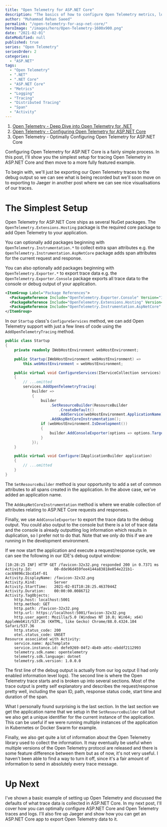 ```yaml
---
title: "Open Telemetry for ASP.NET Core"
description: "The basics of how to configure Open Telemetry metrics, logs, and traces for ASP.NET Core and export the traces."
author: "Muhammad Rehan Saeed"
permalink: "/open-telemetry-for-asp-net-core/"
heroImage: "/images/hero/Open-Telemetry-1600x900.png"
date: "2021-02-01"
dateModified: null
published: true
series: "Open Telemetry"
seriesOrder: 2
categories:
  - "ASP.NET"
tags:
  - "Open Telemetry"
  - ".NET"
  - ".NET Core"
  - "ASP.NET Core"
  - "Metrics"
  - "Logging"
  - "Tracing"
  - "Distributed Tracing"
  - "Span"
  - "Activity"
---
```


1. [Open Telemetry - Deep Dive into Open Telemetry for .NET](/deep-dive-into-open-telemetry-for-net/)
2. [Open Telemetry - Configuring Open Telemetry for ASP.NET Core](/open-telemetry-for-asp-net-core/)
3. Open Telemetry - Optimally Configuring Open Telemetry for ASP.NET Core

Configuring Open Telemetry for ASP.NET Core is a fairly simple process. In this post, I'll show you the simplest setup for tracing Open Telemetry in ASP.NET Core and then move to a more fully featured example.

To begin with, we'll just be exporting our Open Telemetry traces to the debug output so we can see what is being recorded but we'll soon move on to exporting to Jaeger in another post where we can see nice visualisations of our traces.

# The Simplest Setup

Open Telemetry for ASP.NET Core ships as several NuGet packages. The `OpenTelemetry.Extensions.Hosting` package is the required core package to add Open Telemetry to your application.

You can optionally add packages beginning with `OpenTelemetry.Instrumentation.*` to collect extra span attributes e.g. the `OpenTelemetry.Instrumentation.AspNetCore` package adds span attributes for the current request and response.

You can also optionally add packages beginning with `OpenTelemetry.Exporter.*` to export trace data e.g. the `OpenTelemetry.Exporter.Console` package exports all trace data to the console or debug output of your application.

```xml
<ItemGroup Label="Package References">
  <PackageReference Include="OpenTelemetry.Exporter.Console" Version="1.0.0-rc2" />
  <PackageReference Include="OpenTelemetry.Extensions.Hosting" Version="1.0.0-rc2" />
  <PackageReference Include="OpenTelemetry.Instrumentation.AspNetCore" Version="1.0.0-rc2" />
</ItemGroup>
```

In our `Startup` class's `ConfigureServices` method, we can add Open Telemetry support with just a few lines of code using the `AddOpenTelemetryTracing` method.

```cs
public class Startup
{
    private readonly IWebHostEnvironment webHostEnvironment;

    public Startup(IWebHostEnvironment webHostEnvironment) =>
        this.webHostEnvironment = webHostEnvironment;

    public virtual void ConfigureServices(IServiceCollection services)
    {
        // ...omitted
        services.AddOpenTelemetryTracing(
            builder =>
            {
                builder
                    .SetResourceBuilder(ResourceBuilder
                        .CreateDefault()
                        .AddService(webHostEnvironment.ApplicationName))
                    .AddAspNetCoreInstrumentation();
                if (webHostEnvironment.IsDevelopment())
                {
                    builder.AddConsoleExporter(options => options.Targets = ConsoleExporterOutputTargets.Debug);
                }
            });
    }

    public virtual void Configure(IApplicationBuilder application)
    {
        // ...omitted
    }
}
```

The `SetResourceBuilder` method is your opportunity to add a set of common attributes to all spans created in the application. In the above case, we've added an application name.

The `AddAspNetCoreInstrumentation` method is where we enable collection of attributes relating to ASP.NET Core requests and responses.

Finally, we use `AddConsoleExporter` to export the trace data to the debug output. You could also output to the console but there is a lot of trace data and the console is already outputting log information which results in duplication, so I prefer not to do that. Note that we only do this if we are running in the development environment.

If we now start the application and execute a request/response cycle, we can see the following in our IDE's debug output window:

```
[10:28:25 INF] HTTP GET /favicon-32x32.png responded 200 in 0.7371 ms
Activity.Id:          00-dde96d459fee4144a83818e054e221b1-cac69896c1bcd14f-01
Activity.DisplayName: /favicon-32x32.png
Activity.Kind:        Server
Activity.StartTime:   2021-02-01T10:28:25.4637044Z
Activity.Duration:    00:00:00.0086712
Activity.TagObjects:
    http.host: localhost:5001
    http.method: GET
    http.path: /favicon-32x32.png
    http.url: https://localhost:5001/favicon-32x32.png
    http.user_agent: Mozilla/5.0 (Windows NT 10.0; Win64; x64) AppleWebKit/537.36 (KHTML, like Gecko) Chrome/88.0.4324.104 Safari/537.36
    http.status_code: 200
    otel.status_code: UNSET
Resource associated with Activity:
    service.name: ApiTemplate
    service.instance.id: defe9269-04f2-4b49-a05c-ebddf2112993
    telemetry.sdk.name: opentelemetry
    telemetry.sdk.language: dotnet
    telemetry.sdk.version: 1.0.0.0
```

The first line of the debug output is actually from our log output (I had only enabled information level logs). The second line is where the Open Telemetry trace starts and is broken up into several sections. Most of the trace output is pretty self explanatory and describes the request/response pretty well, including the span ID, path, response status code, start time and duration of the span.

What I personally found surprising is the last section. In the last section we get the application name that we setup in the `SetResourceBuilder` call but we also get a unique identifier for the current instance of the application. This can be useful if we were running multiple instances of the application in Kubernetes or Docker Swarm for example.

Finally, we also get quite a lot of information about the Open Telemetry library used to collect the information. It may eventually be useful when multiple versions of the Open Telemetry protocol are released and there is some feature difference between them but as of now, it's not very useful. I haven't been able to find a way to turn it off, since it's a fair amount of information to send in absolutely every trace message.

# Up Next

I've shown a basic example of setting up Open Telemetry and discussed the defaults of what trace data is collected in ASP.NET Core. In my next post, I'll cover how you can optimally configure ASP.NET Core and Open Telemetry traces and logs. I'll also fire up Jaeger and show how you can get an ASP.NET Core app to export Open Telemetry data to it.
